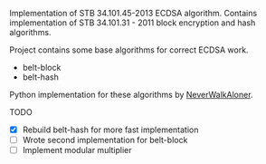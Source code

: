 Implementation of STB 34.101.45-2013 ECDSA algorithm. Contains implementation of STB 34.101.31 - 2011 block encryption 
and hash algorithms.

Project contains some base algorithms for correct ECDSA work.
* belt-block
* belt-hash

Python implementation for these algorithms by [NeverWalkAloner](https://habr.com/ru/company/virgilsecurity/blog/301048/).
 
 TODO 
- [x] Rebuild belt-hash for more fast implementation
- [ ] Wrote second implementation for belt-block
- [ ] Implement modular multiplier
